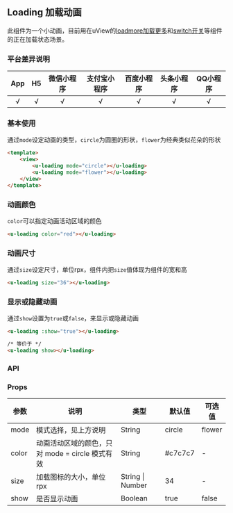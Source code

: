 ## Loading 加载动画

<demo-model url="/pages/componentsB/loading/index"></demo-model>


此组件为一个小动画，目前用在uView的[loadmore加载更多](/components/loadMore.html)和[switch开关](/components/switch.html)等组件的正在加载状态场景。

### 平台差异说明

|App|H5|微信小程序|支付宝小程序|百度小程序|头条小程序|QQ小程序|
|:-:|:-:|:-:|:-:|:-:|:-:|:-:|
|√|√|√|√|√|√|√|

### 基本使用

通过`mode`设定动画的类型，`circle`为圆圈的形状，`flower`为经典类似花朵的形状


```html
<template>
	<view>
		<u-loading mode="circle"></u-loading>
		<u-loading mode="flower"></u-loading>
	</view>
</template>
```

### 动画颜色

`color`可以指定动画活动区域的颜色

```html
<u-loading color="red"></u-loading>
```

### 动画尺寸

通过`size`设定尺寸，单位rpx，组件内把`size`值体现为组件的宽和高

```html
<u-loading size="36"></u-loading>
```

### 显示或隐藏动画

通过`show`设置为`true`或`false`，来显示或隐藏动画

```html
<u-loading :show="true"></u-loading>

/* 等价于 */
<u-loading show></u-loading>
```


### API

### Props

| 参数          | 说明            | 类型            | 默认值             |  可选值   |
|-------------  |---------------- |---------------|------------------ |-------- |
| mode | 模式选择，见上方说明  | String | circle | flower |
| color | 动画活动区域的颜色，只对 mode = circle 模式有效  | String	 | #c7c7c7 | - |
| size |加载图标的大小，单位rpx | String \| Number  | 34 | - |
| show | 是否显示动画 | Boolean  | true | false |


